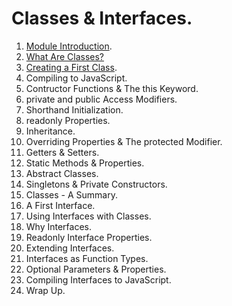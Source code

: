 # Classes & Interfaces.

1. [Module Introduction](./05_01.md).
2. [What Are Classes?](./05_02.md)
3. [Creating a First Class](./05_03.md).
4. Compiling to JavaScript.
5. Contructor Functions & The this Keyword.
6. private and public Access Modifiers.
7. Shorthand Initialization.
8. readonly Properties.
9. Inheritance.
10. Overriding Properties & The protected Modifier.
11. Getters & Setters.
12. Static Methods & Properties.
13. Abstract Classes.
14. Singletons & Private Constructors.
15. Classes - A Summary.
16. A First Interface.
17. Using Interfaces with Classes.
18. Why Interfaces.
19. Readonly Interface Properties.
20. Extending Interfaces.
21. Interfaces as Function Types.
22. Optional Parameters & Properties.
23. Compiling Interfaces to JavaScript.
24. Wrap Up.
